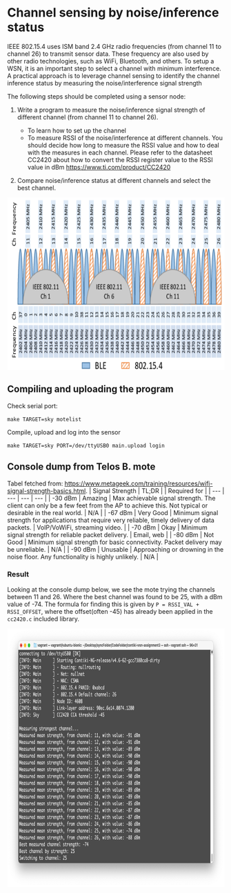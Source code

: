 # Channel sensing by noise/inference status
IEEE 802.15.4 uses ISM band 2.4 GHz radio frequencies (from channel 11 to channel 26) to transmit sensor data. These frequency are also used by other radio technologies, such as WiFi, Bluetooth, and others. To setup a WSN, it is an important step to select a channel with minimum interference. A practical approach is to leverage channel sensing to identify the channel inference status by measuring the noise/interference signal strength

The following steps should be completed using a sensor node:

1. Write a program to measure the noise/inference signal strength of different channel (from channel 11 to channel 26).
   - To learn how to set up the channel
   - To measure RSSI of the noise/interference at different channels. You should decide how long to
    measure the RSSI value and how to deal with the measures in each channel. Please refer to the datasheet CC2420 about how to convert the RSSI register value      to the RSSI value in dBm https://www.ti.com/product/CC2420
    
2. Compare noise/inference status at different channels and select the best channel.
<p align="center">
  <img src="images/frequencyBand.png" height="400">
</p>

## Compiling and uploading the program
Check serial port:
```
make TARGET=sky motelist
```
Compile, upload and log into the sensor
```
make TARGET=sky PORT=/dev/ttyUSB0 main.upload login
```

## Console dump from Telos B. mote
Tabel fetched from: https://www.metageek.com/training/resources/wifi-signal-strength-basics.html. 
| Signal Strength | TL;DR |  | Required for |
| --- | --- | --- | --- |
| -30 dBm | Amazing | Max achievable signal strength. The client can only be a few feet from the AP to achieve this. Not typical or desirable in the real world. | N/A |
| -67 dBm | Very Good | Minimum signal strength for applications that require very reliable, timely delivery of data packets. | VoIP/VoWiFi, streaming video. |
| -70 dBm | Okay | Minimum signal strength for reliable packet delivery. | Email, web |
| -80 dBm | Not Good | Minimum signal strength for basic connectivity. Packet delivery may be unreliable. | N/A |
| -90 dBm | Unusable | Approaching or drowning in the noise floor. Any functionality is highly unlikely. | N/A |

### Result
Looking at the console dump below, we see the mote trying the channels between 11 and 26. Where the best channel was found to be 25, with a dBm value of -74. The formula for finding this is given by `P = RSSI_VAL + RSSI_OFFSET`, where the offset(often -45) has already been applied in the `cc2420.c` included library.

<p align="center">
  <img src="images/moteDump.png" height="600">
</p>
